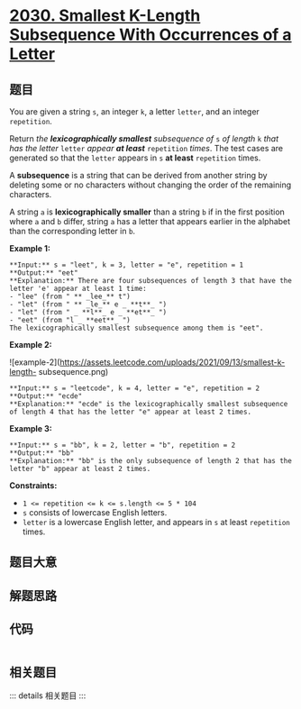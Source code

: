 # [2030. Smallest K-Length Subsequence With Occurrences of a Letter](https://leetcode.com/problems/smallest-k-length-subsequence-with-occurrences-of-a-letter)

## 题目

You are given a string `s`, an integer `k`, a letter `letter`, and an integer
`repetition`.

Return _the **lexicographically smallest** subsequence of_ `s` _of length_ `k`
_that has the letter_ `letter` _appear **at least**_ `repetition` _times_. The
test cases are generated so that the `letter` appears in `s` **at least**
`repetition` times.

A **subsequence** is a string that can be derived from another string by
deleting some or no characters without changing the order of the remaining
characters.

A string `a` is **lexicographically smaller** than a string `b` if in the
first position where `a` and `b` differ, string `a` has a letter that appears
earlier in the alphabet than the corresponding letter in `b`.



**Example 1:**

    
    
    **Input:** s = "leet", k = 3, letter = "e", repetition = 1
    **Output:** "eet"
    **Explanation:** There are four subsequences of length 3 that have the letter 'e' appear at least 1 time:
    - "lee" (from " ** _lee_** t")
    - "let" (from " ** _le_** e _ **t**_ ")
    - "let" (from " _ **l**_ e _ **et**_ ")
    - "eet" (from "l _ **eet**_ ")
    The lexicographically smallest subsequence among them is "eet".
    

**Example 2:**

![example-2](https://assets.leetcode.com/uploads/2021/09/13/smallest-k-length-
subsequence.png)

    
    
    **Input:** s = "leetcode", k = 4, letter = "e", repetition = 2
    **Output:** "ecde"
    **Explanation:** "ecde" is the lexicographically smallest subsequence of length 4 that has the letter "e" appear at least 2 times.
    

**Example 3:**

    
    
    **Input:** s = "bb", k = 2, letter = "b", repetition = 2
    **Output:** "bb"
    **Explanation:** "bb" is the only subsequence of length 2 that has the letter "b" appear at least 2 times.
    



**Constraints:**

  * `1 <= repetition <= k <= s.length <= 5 * 104`
  * `s` consists of lowercase English letters.
  * `letter` is a lowercase English letter, and appears in `s` at least `repetition` times.


## 题目大意

## 解题思路

## 代码

```javascript

```

## 相关题目

::: details 相关题目
:::
